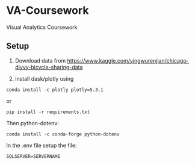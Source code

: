 # VA-Coursework
 Visual Analytics Coursework

## Setup
1. Download data from https://www.kaggle.com/yingwurenjian/chicago-divvy-bicycle-sharing-data

2. install dask/plotly using 

```
conda install -c plotly plotly=5.3.1
```

or 

```
pip install -r requirements.txt
```

Then python-dotenv:

```
conda install -c conda-forge python-dotenv
```

In the .env file setup the file:

```
SQLSERVER=SERVERNAME
```
